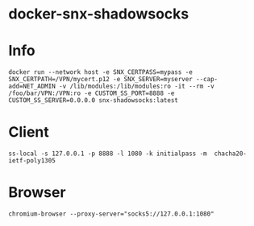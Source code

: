 # docker-snx-shadowsocks

# Info

`docker run --network host -e SNX_CERTPASS=mypass -e SNX_CERTPATH=/VPN/mycert.p12 -e SNX_SERVER=myserver --cap-add=NET_ADMIN -v /lib/modules:/lib/modules:ro -it --rm -v /foo/bar/VPN:/VPN:ro -e CUSTOM_SS_PORT=8888 -e CUSTOM_SS_SERVER=0.0.0.0 snx-shadowsocks:latest`

# Client
`ss-local -s 127.0.0.1 -p 8888 -l 1080 -k initialpass -m  chacha20-ietf-poly1305`

# Browser
`chromium-browser --proxy-server="socks5://127.0.0.1:1080"`
